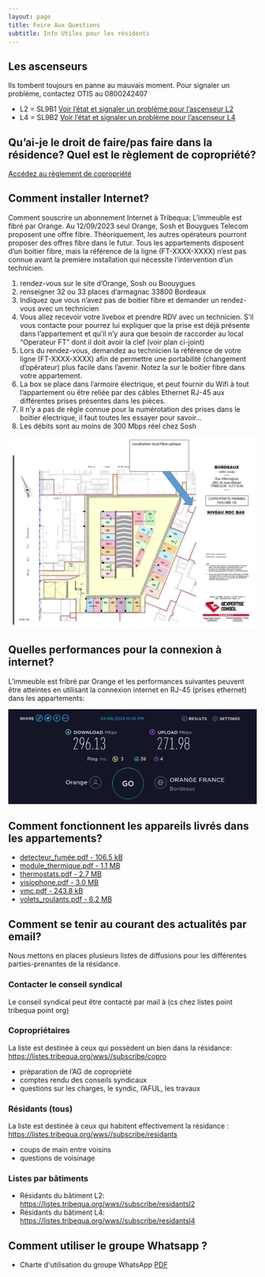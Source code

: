 ```yaml
---
layout: page
title: Foire Aux Questions
subtitle: Info Utiles pour les résidents
---
```



## Les ascenseurs

Ils tombent toujours en panne au mauvais moment. Pour signaler un problème, contactez OTIS au 0800242407

* L2 = SL9B1 [Voir l’état et signaler un problème pour l’ascenseur L2](https://www.eotisline.fr/home?elevatorRef=SL9B1)
* L4 = SL9B2 [Voir l’état et signaler un problème pour l’ascenseur L4](https://www.eotisline.fr/home?elevatorRef=SL9B2)

## Qu’ai-je le droit de faire/pas faire dans la résidence? Quel est le règlement de copropriété?

[Accédez au règlement de copropriété](/assets/pdf/RCP.pdf)

## Comment installer Internet?

Comment souscrire un abonnement Internet à Tribequa: L’immeuble est fibré par Orange. Au 12/09/2023 seul Orange, Sosh et Bouygues Telecom proposent une offre fibre. Théoriquement, les autres opérateurs pourront proposer des offres fibre dans le futur. Tous les appartements disposent d’un boitier fibre, mais la référence de la ligne (FT-XXXX-XXXX) n’est pas connue avant la première installation qui nécessite l’intervention d’un technicien.

1. rendez-vous sur le site d’Orange, Sosh ou Boouygues
2. renseigner 32 ou 33 places d’armagnac 33800 Bordeaux
3. Indiquez que vous n’avez pas de boitier fibre et demander un rendez-vous avec un technicien
4. Vous allez recevoir votre livebox et prendre RDV avec un technicien. S’il vous contacte pour pourrez lui expliquer que la prise est déjà présente dans l’appartement et qu’il n’y aura que besoin de raccorder au local “Operateur FT” dont il doit avoir la clef (voir plan ci-joint)
5. Lors du rendez-vous, demandez au technicien la référence de votre ligne (FT-XXXX-XXXX) afin de permettre une portabilité (changement d’opérateur) plus facile dans l’avenir. Notez la sur le boitier fibre dans votre appartement.
6. La box se place dans l’armoire électrique, et peut fournir du Wifi à tout l’appartement ou être reliée par des câbles Ethernet RJ-45 aux différentes prises présentes dans les pièces.
7. Il n’y a pas de règle connue pour la numérotation des prises dans le boitier électrique, il faut toutes les essayer pour savoir…
8. Les débits sont au moins de 300 Mbps réel chez Sosh

![Localisation du local fibre](assets/img/fibre.png)

## Quelles performances pour la connexion à internet?

L’immeuble est fribré par Orange et les performances suivantes peuvent être atteintes en utilisant la connexion internet en RJ-45 (prises ethernet) dans les appartements:

![Performances de la fibre](assets/img/fibre-perfs.png)

## Comment fonctionnent les appareils livrés dans les appartements?

* [detecteur_fumée.pdf - 106.5 kB](assets/pdf/detecteur_fumée.pdf)
* [module_thermique.pdf - 1.1 MB](assets/pdf/module_thermique.pdf)
* [thermostats.pdf - 2.7 MB](assets/pdf/thermostats.pdf)
* [visiophone.pdf - 3.0 MB](assets/pdf/visiophone.pdf)
* [vmc.pdf - 243.8 kB](assets/pdf/vmc.pdf)
* [volets_roulants.pdf - 6.2 MB](assets/pdf/volets_roulants.pdf)

## Comment se tenir au courant des actualités par email?

Nous mettons en places plusieurs listes de diffusions pour les différentes parties-prenantes de la résidance.

### Contacter le conseil syndical

Le conseil syndical peut être contacté par mail à (cs chez listes point tribequa point org)

### Copropriétaires

La liste est destinée à ceux qui possèdent un bien dans la résidance: <https://listes.tribequa.org/wws//subscribe/copro>

* préparation de l’AG de copropriété
* comptes rendu des conseils syndicaux
* questions sur les charges, le syndic, l’AFUL, les travaux

### Résidants (tous)

La liste est destinée à ceux qui habitent effectivement la résidance : <https://listes.tribequa.org/wws//subscribe/residants>

* coups de main entre voisins
* questions de voisinage

### Listes par bâtiments

* Résidants du bâtiment L2: <https://listes.tribequa.org/wws//subscribe/residantsl2>
* Résidants du bâtiment L4: <https://listes.tribequa.org/wws//subscribe/residantsl4>

## Comment utiliser le groupe Whatsapp ?

* Charte d'utilisation du groupe WhatsApp [PDF](assets/pdf/charte.pdf)
